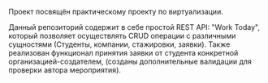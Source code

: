 Проект посвящён практическому проекту по виртуализации.

Данный репозиторий содержит в себе простой REST API: "Work Today", который позволяет осуществлять CRUD операции с различными сущностями (Студенты, компании, стажировки, заявки).
Также реализован функционал принятия заявки от студента конкретной организацией-создателем, (созданы дополнительные валидации для проверки автора мероприятия).
